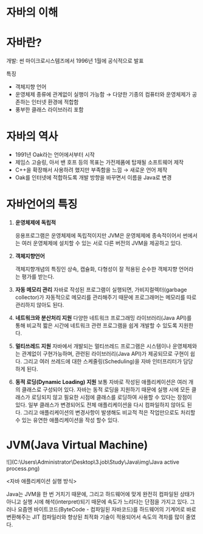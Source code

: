 # 자바의 이해

# 자바란?

개발: 썬 마이크로시스템즈에서 1996년 1월에 공식적으로 발표

특징

- 객체지향 언어
- 운영체제 종류에 관계없이 실행이 가능함 → 다양한 기종의 컴퓨터와 운영체제가 공존하는 인터넷 환경에 적합함
- 풍부한 클래스 라이브러리 포함

# 자바의 역사

- 1991년 Oak라는 언어에서부터 시작
- 제임스 고슬링, 아서 밴 호프 등의 목표는 가전제품에 탑재될 소프트웨어 제작
- C++을 확장해서 사용하려 했지만 부족함을 느낌 → 새로운 언어 제작
- Oak를 인터넷에 적합하도록 개발 방향을 바꾸면서 이름을 Java로 변경

# 자바언어의 특징

1. **운영체제에 독립적**

    응용프로그램은 운영체제에 독립적이지만 JVM은 운영체제에 종속적이어서 썬에서는 여러 운영체제에 설치할 수 있는 서로 다른 버전의 JVM을 제공하고 있다.

2. **객체지향언어**

    객체지향개념의 특징인 상속, 캡슐화, 다형성이 잘 적용된 순수한 객체지향 언어라는 평가를 받는다.

3. **자동 메모리 관리**
자바로 작성된 프로그램이 실행되면, 가비지컬렉터(garbage collector)가 자동적으로 메모리를 관리해주기 때문에 프로그래머는 메모리를 따로 관리하지 않아도 된다.
4. **네트워크와 분산처리 지원**
다양한 네트워크 프로그래밍 라이브러리(Java API)를 통해 비교적 짧은 시간에 네트워크 관련 프로그램을 쉽게 개발할 수 있도록 지원한다.
5. **멀티쓰레드 지원**
자바에서 개발되는 멀티쓰레드 프로그램은 시스템이나 운영체제와는 관계없이 구현가능하며, 관련된 라이브러리(Java API)가 제공되므로 구현이 쉽다. 그리고 여러 쓰레드에 대한 스케줄링(Scheduling)을 자바 인터프리터가 담당하게 된다.
6. **동적 로딩(Dynamic Loading) 지원**
보통 자바로 작성된 애플리케이션은 여러 개의 클래스로 구성되어 있다. 자바는 동적 로딩을 지원하기 때문에 실행 시에 모든 클래스가 로딩되지 않고 필요한 시점에 클래스를 로딩하여 사용할 수 있다는 장점이 있다.
일부 클래스가 변경되어도 전체 애플리케이션을 다시 컴파일하지 않아도 된다. 그리고 애플리케이션의 변경사항이 발생해도 비교적 적은 작업만으로도 처리할 수 있는 유연한 애플리케이션을 작성 할수 있다.

# JVM(Java Virtual Machine)

![](C:\Users\Administrator\Desktop\3.job\Study\Java\img\Java active process.png)

<자바 애플리케이션 실행 방식>

Java는 JVM을 한 번 거치기 때문에, 그리고 하드웨어에 맞게 완전히 컴파일된 상태가 아니고 실행 시에 해석(interpret)되기 때문에 속도가 느리다는 단점을 가지고 있다. 그러나 요즘엔 바이트코드(ByteCode - 컴파일된 자바코드)를 하드웨어의 기계어로 바로 변환해주는 JIT 컴파일러와 향상된 최적화 기술이 적용되어서 속도의 격차를 많이 줄였다.